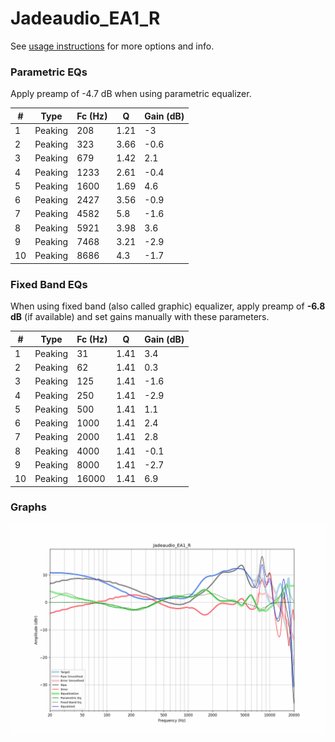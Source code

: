 # Jadeaudio_EA1_R
See [usage instructions](https://github.com/jaakkopasanen/AutoEq#usage) for more options and info.

### Parametric EQs
Apply preamp of -4.7 dB when using parametric equalizer.

|   # | Type    |   Fc (Hz) |    Q |   Gain (dB) |
|-----|---------|-----------|------|-------------|
|   1 | Peaking |       208 | 1.21 |        -3   |
|   2 | Peaking |       323 | 3.66 |        -0.6 |
|   3 | Peaking |       679 | 1.42 |         2.1 |
|   4 | Peaking |      1233 | 2.61 |        -0.4 |
|   5 | Peaking |      1600 | 1.69 |         4.6 |
|   6 | Peaking |      2427 | 3.56 |        -0.9 |
|   7 | Peaking |      4582 | 5.8  |        -1.6 |
|   8 | Peaking |      5921 | 3.98 |         3.6 |
|   9 | Peaking |      7468 | 3.21 |        -2.9 |
|  10 | Peaking |      8686 | 4.3  |        -1.7 |

### Fixed Band EQs
When using fixed band (also called graphic) equalizer, apply preamp of **-6.8 dB** (if available) and set gains manually with these parameters.

|   # | Type    |   Fc (Hz) |    Q |   Gain (dB) |
|-----|---------|-----------|------|-------------|
|   1 | Peaking |        31 | 1.41 |         3.4 |
|   2 | Peaking |        62 | 1.41 |         0.3 |
|   3 | Peaking |       125 | 1.41 |        -1.6 |
|   4 | Peaking |       250 | 1.41 |        -2.9 |
|   5 | Peaking |       500 | 1.41 |         1.1 |
|   6 | Peaking |      1000 | 1.41 |         2.4 |
|   7 | Peaking |      2000 | 1.41 |         2.8 |
|   8 | Peaking |      4000 | 1.41 |        -0.1 |
|   9 | Peaking |      8000 | 1.41 |        -2.7 |
|  10 | Peaking |     16000 | 1.41 |         6.9 |

### Graphs
![](./Jadeaudio_EA1_R.png)
